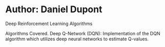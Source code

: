 # Author: Daniel Dupont

Deep Reinforcement Learning Algorithms

Algorithms Covered.
Deep Q-Network (DQN): Implementation of the DQN algorithm which utilizes deep neural networks to estimate Q-values.
